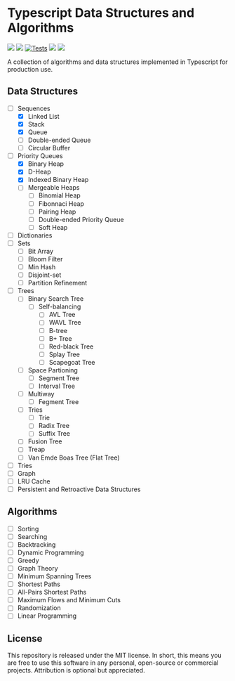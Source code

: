 # Typescript Data Structures and Algorithms

![](https://img.shields.io/github/v/release/jeffzh4ng/dsa-ts)
![](https://img.shields.io/npm/v/dsa-ts)
[![Tests](https://github.com/jeffzh4ng/dsa-ts/workflows/Tests/badge.svg)](https://github.com/jeffzh4ng/dsa-ts/actions?query=branch%3Amaster++)
![](https://img.shields.io/codecov/c/github/jeffzh4ng/dsa-ts)
![](https://img.shields.io/github/license/jeffzh4ng/dsa-ts)

A collection of algorithms and data structures implemented in Typescript for
production use.

## Data Structures
- [ ] Sequences
  - [x] Linked List
  - [x] Stack
  - [x] Queue
  - [ ] Double-ended Queue
  - [ ] Circular Buffer
- [ ] Priority Queues
  - [x] Binary Heap
  - [x] D-Heap
  - [x] Indexed Binary Heap
  - [ ] Mergeable Heaps
    - [ ] Binomial Heap
    - [ ] Fibonnaci Heap
    - [ ] Pairing Heap
    - [ ] Double-ended Priority Queue
    - [ ] Soft Heap
- [ ] Dictionaries
- [ ] Sets
  - [ ] Bit Array
  - [ ] Bloom Filter
  - [ ] Min Hash
  - [ ] Disjoint-set
  - [ ] Partition Refinement
- [ ] Trees
  - [ ] Binary Search Tree
    - [ ] Self-balancing
      - [ ] AVL Tree
      - [ ] WAVL Tree
      - [ ] B-tree
      - [ ] B+ Tree
      - [ ] Red-black Tree
      - [ ] Splay Tree
      - [ ] Scapegoat Tree
  - [ ] Space Partioning
    - [ ] Segment Tree
    - [ ] Interval Tree
  - [ ] Multiway
    - [ ] Fegment Tree
  - [ ] Tries
    - [ ] Trie
    - [ ] Radix Tree
    - [ ] Suffix Tree
  - [ ] Fusion Tree
  - [ ] Treap
  - [ ] Van Emde Boas Tree (Flat Tree)
- [ ] Tries
- [ ] Graph
- [ ] LRU Cache
- [ ] Persistent and Retroactive Data Structures

## Algorithms
- [ ] Sorting
- [ ] Searching
- [ ] Backtracking
- [ ] Dynamic Programming
- [ ] Greedy
- [ ] Graph Theory
- [ ] Minimum Spanning Trees
- [ ] Shortest Paths
- [ ] All-Pairs Shortest Paths
- [ ] Maximum Flows and Minimum Cuts
- [ ] Randomization
- [ ] Linear Programming

## License

This repository is released under the MIT license. In short, this means you are free to use this software in any personal, open-source or commercial projects. Attribution is optional but appreciated.
